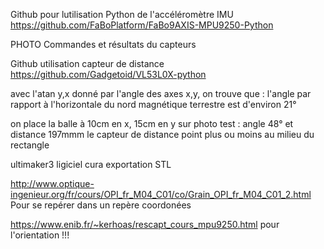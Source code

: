 Github pour lutilisation Python de l'accéléromètre IMU 
https://github.com/FaBoPlatform/FaBo9AXIS-MPU9250-Python

PHOTO Commandes et résultats du capteurs

Github utilisation capteur de distance
https://github.com/Gadgetoid/VL53L0X-python

avec l'atan y,x donné par l'angle des axes x,y, on trouve que : 
l'angle par rapport à l'horizontale du nord magnétique terrestre est d'environ 21°

on place la balle à 10cm en x, 15cm en y
sur photo test : angle 48° et distance 197mmm
le capteur de distance point plus ou moins au milieu du rectangle

ultimaker3
ligiciel cura
exportation STL

http://www.optique-ingenieur.org/fr/cours/OPI_fr_M04_C01/co/Grain_OPI_fr_M04_C01_2.html
Pour se repérer dans un repère coordonées

https://www.enib.fr/~kerhoas/rescapt_cours_mpu9250.html pour l'orientation !!!
